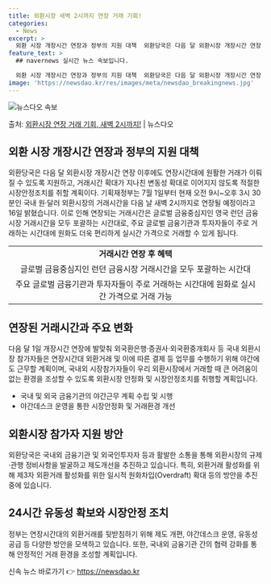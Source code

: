 ```yaml
---
title: 외환시장 새벽 2시까지 연장 거래 기회!
categories:
  - News
excerpt: >
  외환 시장 개장시간 연장과 정부의 지원 대책  외환당국은 다음 달 외환시장 개장시간 연장 이후에도 연장시간대…
feature_text: >
  ## navernews 실시간 뉴스 속보입니다.

  외환 시장 개장시간 연장과 정부의 지원 대책  외환당국은 다음 달 외환시장 개장시간 연장 이후에도 연장시간대…
image: 'https://newsdao.kr/res/images/meta/newsdao_breakingnews.jpg'
---
```


![뉴스다오 속보](https://newsdao.kr/res/images/meta/newsdao_breakingnews.jpg)

<p>출처: <a href="https://newsdao.kr/4262" rel="dofollow">외환시장 연장 거래 기회, 새벽 2시까지!</a> | 뉴스다오</p>

<h2 data-ke-size="size26">외환 시장 개장시간 연장과 정부의 지원 대책</h2>
<p data-ke-size="size16">외환당국은 다음 달 외환시장 개장시간 연장 이후에도 연장시간대에 원활한 거래가 이뤄질 수 있도록 지원하고, 거래시간 확대가 지나친 변동성 확대로 이어지지 않도록 적절한 시장안정조치를 취할 계획이다. 기획재정부는 7월 1일부터 현재 오전 9시~오후 3시 30분인 국내 원·달러 외환시장의 거래시간을 다음 날 새벽 2시까지로 연장될 예정이라고 16일 밝혔습니다. 이로 인해 연장되는 거래시간은 글로벌 금융중심지인 영국 런던 금융시장 거래시간을 모두 포괄하는 시간대로, 주요 글로벌 금융기관과 투자자들이 주로 거래하는 시간대에 원화도 더욱 편리하게 실시간 가격으로 거래할 수 있게 됩니다.</p>

<table>
    <tr>
        <td style="text-align: center; height: 17px;"><b>거래시간 연장 후 혜택</b></td>
    </tr>
    <tr>
        <td style="text-align: center; height: 17px;">글로벌 금융중심지인 런던 금융시장 거래시간을 모두 포괄하는 시간대</td>
    </tr>
    <tr>
        <td style="text-align: center; height: 17px;">주요 글로벌 금융기관과 투자자들이 주로 거래하는 시간대에 원화로 실시간 가격으로 거래 가능</td>
    </tr>
</table>

<h2 data-ke-size="size26">연장된 거래시간과 주요 변화</h2>
<p data-ke-size="size16">다음 달 1일 개장시간 연장에 발맞춰 외국환은행·증권사·외국환중개회사 등 국내 외환시장 참가자들은 연장시간대 외환거래 및 이에 따른 결제 등 업무를 수행하기 위해 야간에도 근무할 계획이며, 국내외 시장참가자들이 우리 외환시장에서 거래할 때 큰 어려움이 없는 환경을 조성할 수 있도록 외환시장 안정화 및 시장안정조치를 취행할 계획입니다.</p>

<ul>
    <li>국내 및 외국 금융기관의 야간근무 계획 수립 및 시행</li>
    <li>야간데스크 운영을 통한 시장안정화 및 거래환경 개선</li>
</ul>

<h2 data-ke-size="size26">외환시장 참가자 지원 방안</h2>
<p data-ke-size="size16">외환당국은 국내외 금융기관 및 외국인투자자 등과 활발한 소통을 통해 외환시장의 규제·관행 정비사항을 발굴하고 제도개선을 추진하고 있습니다. 특히, 외환거래 활성화를 위해 제3자 외환거래 활성화를 위한 일시적 원화차입(Overdraft) 확대 등의 방안을 추진 중에 있습니다.</p>

<h2 data-ke-size="size26">24시간 유동성 확보와 시장안정 조치</h2>
<p data-ke-size="size16">정부는 연장시간대의 외환거래를 뒷받침하기 위해 제도 개편, 야간데스크 운영, 유동성 공급 등 다양한 방안을 모색하고 있습니다. 또한, 국내외 금융기관 간의 협력 강화를 통해 안정적인 거래 환경을 조성할 계획입니다.</p> 

신속 뉴스 바로가기 👉 <a href="https://newsdao.kr" rel="dofollow">https://newsdao.kr</a>


